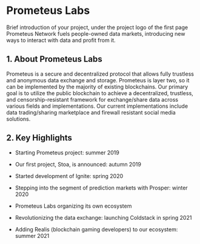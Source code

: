 # **Prometeus Labs**

Brief introduction of your project, under the project logo of the first page
Prometeus Network fuels people-owned data markets, introducing new ways to interact with data and profit from it.



## 1. About Prometeus Labs

Prometeus is a secure and decentralized protocol that allows fully trustless and anonymous data exchange and storage. Prometeus is layer two, so it can be implemented by the majority of existing blockchains. Our primary goal is to utilize the public blockchain to achieve a decentralized, trustless, and censorship-resistant framework for exchange/share data across various fields and implementations. Our current implementations include data trading/sharing marketplace and firewall resistant social media solutions.



## 2. Key Highlights

- Starting Prometeus project: summer 2019 

- Our first project, Stoa, is announced: autumn 2019 

- Started development of Ignite: spring 2020 

- Stepping into the segment of prediction markets with Prosper: winter 2020

- Prometeus Labs organizing its own ecosystem

- Revolutionizing the data exchange: launching Coldstack in spring 2021

- Adding Realis (blockchain gaming developers) to our ecosystem: summer 2021 

